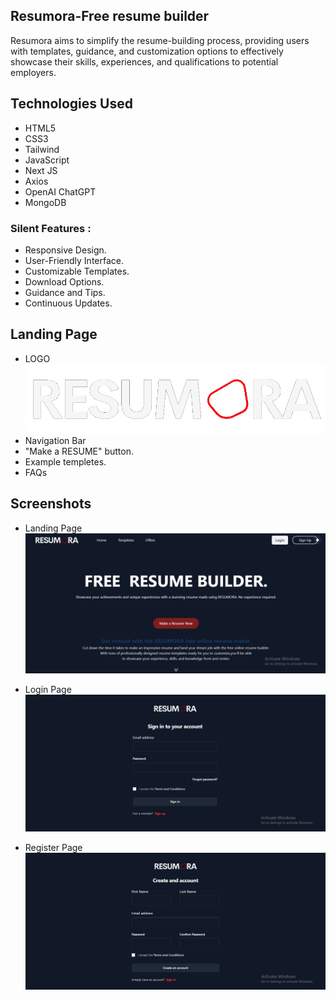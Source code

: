 ## Resumora-Free resume builder

Resumora aims to simplify the resume-building process, providing users with templates, guidance, and customization options to effectively showcase their skills, experiences, and qualifications to potential employers.

## Technologies Used

* HTML5
* CSS3
* Tailwind
* JavaScript
* Next JS
* Axios
* OpenAI ChatGPT
* MongoDB

### Silent Features :

* Responsive Design.
* User-Friendly Interface.
* Customizable Templates.
* Download Options.
* Guidance and Tips.
* Continuous Updates.

##  Landing Page
* LOGO
    ![1](https://github.com/kapalikkhanal/Resumora/blob/main/client/public/resumora_logo.png)
* Navigation Bar
* "Make a RESUME" button.
* Example templetes.
* FAQs

## Screenshots
* Landing Page
    ![1](https://github.com/kapalikkhanal/Resumora/blob/main/client/public/loginPage_ss.png)

* Login Page
    ![1](https://github.com/kapalikkhanal/Resumora/blob/main/client/public/login_ss.png)

* Register Page
    ![1](https://github.com/kapalikkhanal/Resumora/blob/main/client/public/register_ss.png)